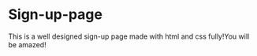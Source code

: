 # Sign-up-page
This is a well designed sign-up page made with html and css fully!You will be amazed!
